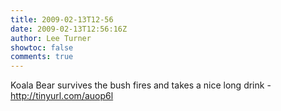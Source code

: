 ```yaml
---
title: 2009-02-13T12-56
date: 2009-02-13T12:56:16Z
author: Lee Turner
showtoc: false
comments: true
---
```


Koala Bear survives the bush fires and takes a nice long drink - http://tinyurl.com/auop6l

